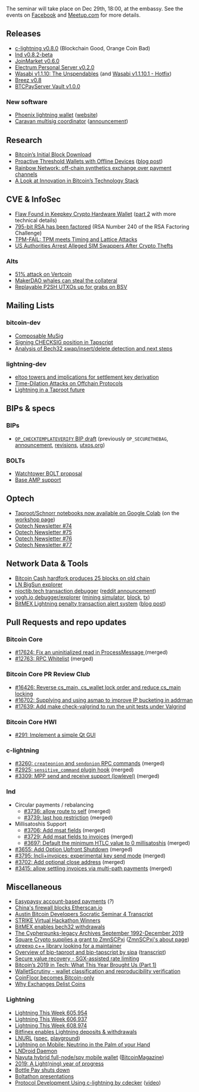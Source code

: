 The seminar will take place on Dec 29th, 18:00, at the embassy.
See the events on [Facebook](https://www.facebook.com/events/560521184736652/)
and [Meetup.com](https://www.meetup.com/bitcoin-il/events/266916383/)
for more details.

## Releases

- [c-lightning v0.8.0](https://github.com/ElementsProject/lightning/blob/v0.8.0/CHANGELOG.md#080---2019-12-16-blockchain-good-orange-coin-bad) (Blockchain Good, Orange Coin Bad)
- [lnd v0.8.2-beta](https://github.com/lightningnetwork/lnd/releases/tag/v0.8.2-beta)
- [JoinMarket v0.6.0](https://github.com/JoinMarket-Org/joinmarket-clientserver/blob/master/docs/release-notes/release-notes-0.6.0.md)
- [Electrum Personal Server v0.2.0](https://github.com/chris-belcher/electrum-personal-server/blob/master/release-notes)
- [Wasabi v1.1.10: The Unspendables](https://github.com/zkSNACKs/WalletWasabi/releases/tag/v1.1.10) (and [Wasabi v1.1.10.1 - Hotfix](https://github.com/zkSNACKs/WalletWasabi/releases/tag/v1.1.10.1))
- [Breez v0.8](https://github.com/breez/breezmobile/releases/tag/0.8.improvements)
- [BTCPayServer Vault v1.0.0](https://github.com/btcpayserver/BTCPayServer.Vault/releases/tag/Vault%2Fv1.0.0)

### New software

- [Phoenix lightning wallet](https://medium.com/@ACINQ/introducing-phoenix-5c5cc76c7f9e) ([website](https://phoenix.acinq.co/))
- [Caravan multisig coordinator](https://github.com/unchained-capital/caravan) ([announcement](https://www.unchained-capital.com/blog/the-caravan-arrives/))

## Research

- [Bitcoin’s Initial Block Download](https://blog.bitmex.com/bitcoins-initial-block-download/)
- [Proactive Threshold Wallets with Oﬄine Devices](https://eprint.iacr.org/2019/1328.pdf) ([blog post](https://medium.com/zengo/refresh-when-you-wake-up-proactive-threshold-wallets-with-offline-devices-5e849e9d4c29))
- [Rainbow Network: off-chain synthetics exchange over payment channels](http://research.paradigm.xyz/RainbowNetwork.pdf)
- [A Look at Innovation in Bitcoin’s Technology Stack](https://medium.com/digitalassetresearch/a-look-at-innovation-in-bitcoins-technology-stack-7edf877eab14)

## CVE & InfoSec

- [Flaw Found in Keepkey Crypto Hardware Wallet](https://blog.kraken.com/post/3245/flaw-found-in-keepkey-crypto-hardware-wallet/) ([part 2](https://blog.kraken.com/post/3248/flaw-found-in-keepkey-crypto-hardware-wallet-part-2/) with more technical details)
- [795-bit RSA has been factored](https://lists.gforge.inria.fr/pipermail/cado-nfs-discuss/2019-December/001139.html) (RSA Number 240 of the RSA Factoring Challenge)
- [TPM-FAIL: TPM meets Timing and Lattice Attacks](https://tpm.fail/tpmfail.pdf)
- [US Authorities Arrest Alleged SIM Swappers After Crypto Thefts](https://www.coindesk.com/us-authorities-arrest-alleged-sim-swappers-after-crypto-thefts)

### Alts

- [51% attack on Vertcoin](https://gist.github.com/metalicjames/f2acdb9ef448ec5298173b36c7c54133)
- [MakerDAO whales can steal the collateral](https://medium.com/coinmonks/how-to-turn-20m-into-340m-in-15-seconds-48d161a42311?)
- [Replayable P2SH UTXOs up for grabs on BSV](https://www.reddit.com/r/bsv/comments/edr0av/massive_replay_theft_coming_to_a_scamchain_near/)

## Mailing Lists

### bitcoin-dev

- [Composable MuSig](https://lists.linuxfoundation.org/pipermail/bitcoin-dev/2019-November/017493.html)
- [Signing CHECKSIG position in Tapscript](https://lists.linuxfoundation.org/pipermail/bitcoin-dev/2019-November/017495.html)
- [Analysis of Bech32 swap/insert/delete detection and next steps](https://lists.linuxfoundation.org/pipermail/bitcoin-dev/2019-December/017521.html)

### lightning-dev

- [eltoo towers and implications for settlement key derivation](https://lists.linuxfoundation.org/pipermail/lightning-dev/2019-November/002349.html)
- [Time-Dilation Attacks on Offchain Protocols](https://lists.linuxfoundation.org/pipermail/lightning-dev/2019-December/002369.html)
- [Lightning in a Taproot future](https://lists.linuxfoundation.org/pipermail/lightning-dev/2019-December/002375.html)

## BIPs & specs

### BIPs

- [`OP_CHECKTEMPLATEVERIFY` BIP draft](https://github.com/JeremyRubin/bips/blob/ctv/bip-ctv.mediawiki)
  (previously `OP_SECURETHEBAG`, [announcement](https://lists.linuxfoundation.org/pipermail/bitcoin-dev/2019-November/017494.html),
  [revisions](https://lists.linuxfoundation.org/pipermail/bitcoin-dev/2019-December/017525.html),
  [utxos.org](https://utxos.org/))

### BOLTs

- [Watchtower BOLT proposal](https://lists.linuxfoundation.org/pipermail/lightning-dev/2019-November/002350.html)
- [Base AMP support](https://github.com/lightningnetwork/lightning-rfc/pull/643)

## Optech

- [Taproot/Schnorr notebooks now available on Google Colab](https://github.com/bitcoinops/bitcoinops.github.io/pull/281) (on the [workshop page](https://bitcoinops.org/en/schorr-taproot-workshop/))
- [Optech Newsletter #74](https://bitcoinops.org/en/newsletters/2019/11/27/)
- [Optech Newsletter #75](https://bitcoinops.org/en/newsletters/2019/12/04/)
- [Optech Newsletter #76](https://bitcoinops.org/en/newsletters/2019/12/11/)
- [Optech Newsletter #77](https://bitcoinops.org/en/newsletters/2019/12/18/)

## Network Data & Tools

- [Bitcoin Cash hardfork produces 25 blocks on old chain](https://twitter.com/bitmexresearch/status/1197957855288209410)
- [LN BigSun explorer](https://ln.bigsun.xyz/)
- [nioctib.tech transaction debugger](https://nioctib.tech/#/transaction/f2f398dace996dab12e0cfb02fb0b59de0ef0398be393d90ebc8ab397550370b) ([reddit announcement](https://www.reddit.com/r/Bitcoin/comments/ec513o/displaying_any_raw_transaction_data_in_structured/))
- [yogh.io debugger/explorer](http://srv1.yogh.io/) ([mining simulator](http://srv1.yogh.io/#mine:last), [block](http://srv1.yogh.io/#block:last), [tx](http://srv1.yogh.io/#tx:id:646E65D169EFBA77F48B5FC2CACB53D70F6B6B1F607877EE9292EBBADD2F06FD))
- [BitMEX Lightning penalty transaction alert system](https://forkmonitor.info/lightning) ([blog post](https://blog.bitmex.com/lightning-network-part-5-bitmex-research-launches-penalty-transaction-alert-system/))

## Pull Requests and repo updates

### Bitcoin Core

- [\#17624: Fix an uninitialized read in ProcessMessage ](https://github.com/bitcoin/bitcoin/pull/17624) (merged)
- [\#12763: RPC Whitelist](https://github.com/bitcoin/bitcoin/pull/12763) (merged)

### Bitcoin Core PR Review Club

- [\#16426: Reverse cs_main, cs_wallet lock order and reduce cs_main locking](https://bitcoincore.reviews/16426.html)
- [\#16702: Supplying and using asmap to improve IP bucketing in addrman](https://bitcoincore.reviews/16702.html)
- [\#17639: Add make check-valgrind to run the unit tests under Valgrind](https://bitcoincore.reviews/17639.html)

### Bitcoin Core HWI

- [\#291: Implement a simple Qt GUI](https://github.com/bitcoin-core/HWI/pull/291)

### c-lightning

- [\#3260: `createonion` and `sendonion` RPC commands](https://github.com/ElementsProject/lightning/pull/3260) (merged)
- [\#2925: `sensitive_command` plugin hook](https://github.com/ElementsProject/lightning/pull/2925) (merged)
- [\#3309: MPP send and receive support (lowlevel)](https://github.com/ElementsProject/lightning/issues/3309) (merged)

### lnd

- Circular payments / rebalancing
  - [\#3736: allow route to self](https://github.com/lightningnetwork/lnd/pull/3736) (merged)
  - [\#3739: last hop restriction](https://github.com/lightningnetwork/lnd/pull/3739) (merged)
- Millisatoshis Support
  - [\#3706: Add msat fields](https://github.com/lightningnetwork/lnd/pull/3706) (merged)
  - [\#3729: Add msat fields to invoices](https://github.com/lightningnetwork/lnd/pull/3729) (merged)
  - [\#3697: Default the minimum HTLC value to 0 millisatoshis](https://github.com/lightningnetwork/lnd/pull/3697) (merged)
- [\#3655: Add Option Upfront Shutdown](https://github.com/lightningnetwork/lnd/pull/3655) (merged)
- [\#3795: lncli+invoices: experimental key send mode](https://github.com/lightningnetwork/lnd/pull/3795) (merged)
- [\#3702: Add optional close address](https://github.com/lightningnetwork/lnd/pull/3702) (merged)
- [\#3415: allow settling invoices via multi-path payments](https://github.com/lightningnetwork/lnd/pull/3415) (merged)

## Miscellaneous

- [Easypaysy account-based payments](https://bitcoinmagazine.com/articles/bitcoin-need-accounts-one-developer-thinks-figured) (*?*)
- [China's firewall blocks Etherscan.io](https://www.coindesk.com/chinas-internet-firewall-has-blocked-access-to-ethereum-block-explorer-etherscan-io)
- [Austin Bitcoin Developers Socratic Seminar 4 Transcript](https://diyhpl.us/wiki/transcripts/austin-bitcoin-developers/2019-11-19-socratic-seminar-4/)
- [STRIKE Virtual Hackathon Winners](https://medium.com/zebedee-engineering/lightning-this-week-605-954-23403a1f9737)
- [BitMEX enables bech32 withdrawals](https://blog.bitmex.com/bitmex-enables-bech32-sending-support/)
- [The Cypherpunks-legacy Archives September 1992-December 2019](https://www.metzdowd.com/pipermail/cryptography/2019-December/035487.html)
- [Square Crypto supplies a grant to ZmnSCPxj](https://twitter.com/sqcrypto/status/1204815615678177280) ([ZmnSCPxj's about page](https://zmnscpxj.github.io/about.html))
- [utreexo c++ library looking for a maintainer](https://github.com/theuni/libutreexo)
- [Overview of bip-taproot and bip-tapscript by sipa](https://prezi.com/view/AlXd19INd3isgt3SvW8g/) ([transcript](https://diyhpl.us/wiki/transcripts/sf-bitcoin-meetup/2019-12-16-bip-taproot-bip-tapscript/))
- [Secure value recovery - SGX-assisted rate limiting](https://signal.org/blog/secure-value-recovery/)
- [Bitcoin’s 2019 in Tech: What This Year Brought Us (Part 1)](https://bitcoinmagazine.com/articles/bitcoins-2019-in-tech-what-this-year-brought-us-part-1)
- [WalletScrutiny - wallet classification and reproducibility verification](https://walletscrutiny.com/)
- [CoinFloor becomes Bitcoin-only](https://blog.coinfloor.co.uk/post/189719817726/coinfloor-sets-eyes-on-bitcoin-only-services-from)
- [Why Exchanges Delist Coins](https://medium.com/@jimmysong/why-exchanges-delist-coins-339bfe99d50)

### Lightning

- [Lightning This Week 605,954](https://medium.com/zebedee-engineering/lightning-this-week-605-954-23403a1f9737)
- [Lightning This Week 606,937](https://medium.com/zebedee-engineering/lightning-this-week-606-937-7aafde67e264)
- [Lightning This Week 608,974](https://medium.com/zebedee-engineering/lightning-this-week-608-974-13c63ccf6514)
- [Bitfinex enables Lightning deposits & withdrawals](https://twitter.com/paoloardoino/status/1201590067451613185)
- [LNURL](https://github.com/fiatjaf/awesome-lnurl) ([spec](https://github.com/btcontract/lnurl-rfc/blob/master/spec.md), [playground](https://lnurl.bigsun.xyz/))
- [Lightning on Mobile: Neutrino in the Palm of your Hand](https://blog.lightning.engineering/posts/2019/11/21/mobile-lnd.html)
- [LNDroid Daemon](https://github.com/lndroid/lndroid-daemon)
- [Nayuta hybrid full-node/spv mobile wallet](https://medium.com/nayuta-en/running-a-lnd-along-side-bitcoind-on-android-779dcf4e16bb) ([BitcoinMagazine](https://bitcoinmagazine.com/articles/nayuta-launches-hybrid-full-node-spv-mobile-bitcoin-wallet))
- [2019: A Light(ning) year of progress](https://medium.com/breez-technology/2019-a-light-ning-year-of-progress-22648704a460)
- [Bottle Pay shuts down](https://bottlepay.helpscoutdocs.com/article/40-official-announcement-on-the-shutdown-of-bottle-pay)
- [Boltathon presentations](https://www.youtube.com/playlist?list=PLC_AgDAr0m6Rdl7emeEWR2JuJ8TQ-en4X)
- [Protocol Development Using c-lightning by cdecker](https://cdecker.github.io/presentations/20191207-boltathon.html) ([video](https://www.youtube.com/watch?v=oYbxGWXuv4A))
